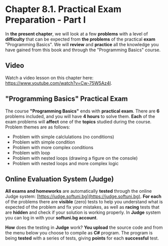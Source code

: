 # Chapter 8.1. Practical Exam Preparation - Part I

In **the present chapter**, we will look at a few **problems** with a level of **difficulty** that can be expected from **the problems** of the practical **exam** "Programming Basics". We will **review** and **practice** all the knowledge you have gained from this book and through the "Programming Basics" course.

## Video

<div class="video-player">
  Watch a video lesson on this chapter here: <a target="_blank"
  href="https://www.youtube.com/watch?v=Cw-75W5Az4I">
  https://www.youtube.com/watch?v=Cw-75W5Az4I</a>.
</div>

## "Programming Basics" Practical Exam

The course **"Programming Basics"** ends with **practical exam**. There are **6** problems included, and you will have **4 hours** to solve them. **Each** of the exam problems will **affect** one of the **topics** studied during the course. Problem themes are as follows:

- Problem with simple calclulations (no conditions)
- Problem with simple condition
- Problem with more complex conditions
- Problem with loop
- Problem with nested loops (drawing a figure on the console)
- Problem with nested loops and more complex logic

## Online Evaluation System (Judge)

**All exams and homeworks** are automatically **tested** through the online Judge system: [https://judge.softuni.bg](https://judge.softuni.bg). **For each** of the problems there are **visible** (zero) tests to help you understand what is expected of the problem and fix your mistakes, as well as **racing** tests that are **hidden** and check if your solution is working properly. In **Judge** system you can log in with your **softuni.bg account**.

**How** does the testing in **Judge** work? **You upload** the source code and from the menu below you choose to compile as **C#** program. The program is being **tested** with a series of tests, giving **points** for each **successful** test.
